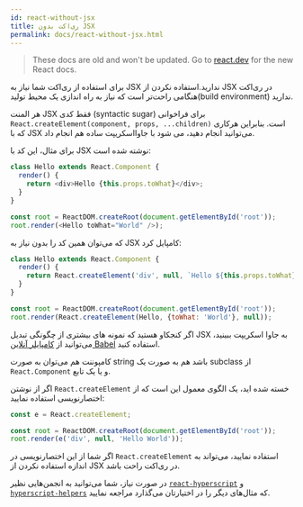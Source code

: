```yaml
---
id: react-without-jsx
title: ری‌اکت بدون JSX
permalink: docs/react-without-jsx.html
---
```


<div class="scary">

> These docs are old and won't be updated. Go to [react.dev](https://react.dev/) for the new React docs.

</div>

برای استفاده از ری‌اکت شما نیاز به JSX ندارید.استفاده نکردن از JSX در ری‌اکت هنگامی راحت‌تر است که نیاز به راه اندازی یک محیط تولید(build environment) ندارید.

هر المنت JSX فقط کدی (syntactic sugar) برای فراخوانی `React.createElement(component, props, ...children)` است. بنابراین هرکاری که با JSX می‌توانید انجام دهید، می شود با جاوااسکریپت ساده هم انجام داد.

برای مثال، این کد با JSX نوشته شده است:

```js
class Hello extends React.Component {
  render() {
    return <div>Hello {this.props.toWhat}</div>;
  }
}

const root = ReactDOM.createRoot(document.getElementById('root'));
root.render(<Hello toWhat="World" />);
```

که می‌توان همین کد را بدون نیاز به JSX کامپایل کرد:

```js
class Hello extends React.Component {
  render() {
    return React.createElement('div', null, `Hello ${this.props.toWhat}`);
  }
}

const root = ReactDOM.createRoot(document.getElementById('root'));
root.render(React.createElement(Hello, {toWhat: 'World'}, null));
```

اگر کنجکاو هستید که نمونه های بیشتری از چگونگی تبدیل JSX به جاوا اسکریپت ببینید، می‌توانید از [کامپایلر آنلاین Babel](babel://jsx-simple-example) استفاده کنید.

کامپوننت هم می‌توان به صورت string باشد هم به صورت یک subclass از `React.Component` و یا یک تابع.

اگر از نوشتن `React.createElement` خسته شده اید، یک الگوی معمول این است که از اختصارنویسی استفاده نمایید:

```js
const e = React.createElement;

const root = ReactDOM.createRoot(document.getElementById('root'));
root.render(e('div', null, 'Hello World'));
```

اگر شما از این اختصارنویسی در `React.createElement` استفاده نمایید، می‌تواند به اندازه استفاده نکردن از JSX در ری‌اکت راحت باشد.

در صورت نیاز، شما می‌توانید به انجمن‌هایی نظیر [`react-hyperscript`](https://github.com/mlmorg/react-hyperscript) و [`hyperscript-helpers`](https://github.com/ohanhi/hyperscript-helpers) که مثال‌های دیگر را در اختیارتان می‌گذارد مراجعه نمایید.

